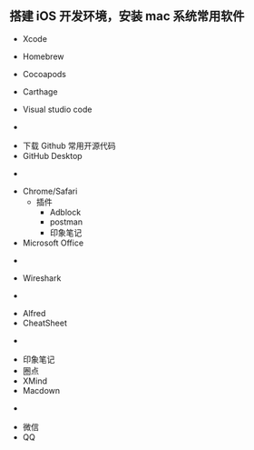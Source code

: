 搭建 iOS 开发环境，安装 mac 系统常用软件
-
* Xcode
* Homebrew
* Cocoapods
* Carthage

* Visual studio code

-


* 下载 Github 常用开源代码
* GitHub Desktop


-
* Chrome/Safari
	* 插件
		* Adblock
		* postman
		* 印象笔记
* Microsoft Office


-
* Wireshark


-
* Alfred
* CheatSheet


-
* 印象笔记
* 圈点
* XMind
* Macdown


-
* 微信
* QQ


